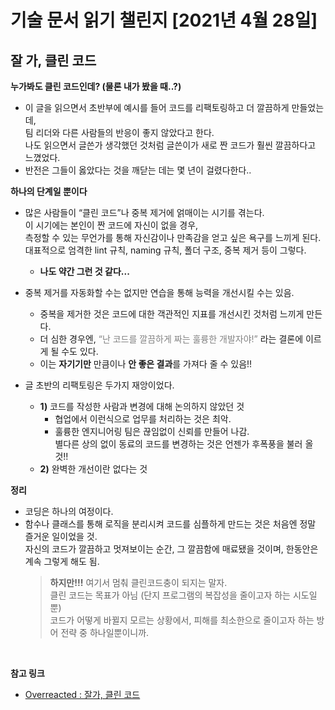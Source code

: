 # 기술 문서 읽기 챌린지 [2021년 4월 28일]

## **잘 가, 클린 코드**

**누가봐도 클린 코드인데? (물론 내가 봤을 때..?)**

-   이 글을 읽으면서 초반부에 예시를 들어 코드를 리팩토링하고 더 깔끔하게 만들었는데,  
     팀 리더와 다른 사람들의 반응이 좋지 않았다고 한다.  
     나도 읽으면서 글쓴가 생각했던 것처럼 글쓴이가 새로 짠 코드가 훨씬 깔끔하다고 느꼈었다.
-   반전은 그들이 옳았다는 것을 깨닫는 데는 몇 년이 걸렸다한다..

**하나의 단계일 뿐이다**

-   많은 사람들이 “클린 코드”나 중복 제거에 얽매이는 시기를 겪는다.  
     이 시기에는 본인이 짠 코드에 자신이 없을 경우,  
     측정할 수 있는 무언가를 통해 자신감이나 만족감을 얻고 싶은 욕구를 느끼게 된다.
    대표적으로 엄격한 lint 규칙, naming 규칙, 폴더 구조, 중복 제거 등이 그렇다.

    -   **나도 약간 그런 것 같다...**

-   중복 제거를 자동화할 수는 없지만 연습을 통해 능력을 개선시킬 수는 있음.

    -   중복을 제거한 것은 코드에 대한 객관적인 지표를 개선시킨 것처럼 느끼게 만든다.
    -   더 심한 경우엔, <span style="color: gray">“난 코드를 깔끔하게 짜는 훌륭한 개발자야!”</span> 라는 결론에 이르게 될 수도 있다.
    -   이는 **자기기만** 만큼이나 **안 좋은 결과**를 가져다 줄 수 있음!!

-   글 초반의 리팩토링은 두가지 재앙이었다.
    -   **1)** 코드를 작성한 사람과 변경에 대해 논의하지 않았던 것
        -   협업에서 이런식으로 업무를 처리하는 것은 최악.
        -   훌륭한 엔지니어링 팀은 끊임없이 신뢰를 만들어 나감.  
             별다른 상의 없이 동료의 코드를 변경하는 것은 언젠가 후폭풍을 불러 올 것!!
    -   **2)** 완벽한 개선이란 없다는 것

**정리**

-   코딩은 하나의 여정이다.
-   함수나 클래스를 통해 로직을 분리시켜 코드를 심플하게 만드는 것은 처음엔 정말 즐거운 일이었을 것.  
     자신의 코드가 깔끔하고 멋져보이는 순간, 그 깔끔함에 매료됐을 것이며, 한동안은 계속 그렇게 해도 됨.
    > **하지만!!!** 여기서 멈춰 클린코드충이 되지는 말자.  
    > 클린 코드는 목표가 아님 (단지 프로그램의 복잡성을 줄이고자 하는 시도일 뿐)  
    > 코드가 어떻게 바뀔지 모르는 상황에서, 피해를 최소한으로 줄이고자 하는 방어 전략 중 하나일뿐이니까.

<br/>

**참고 링크**

-   [Overreacted : 잘가, 클린 코드](https://overreacted.io/ko/goodbye-clean-code/)
